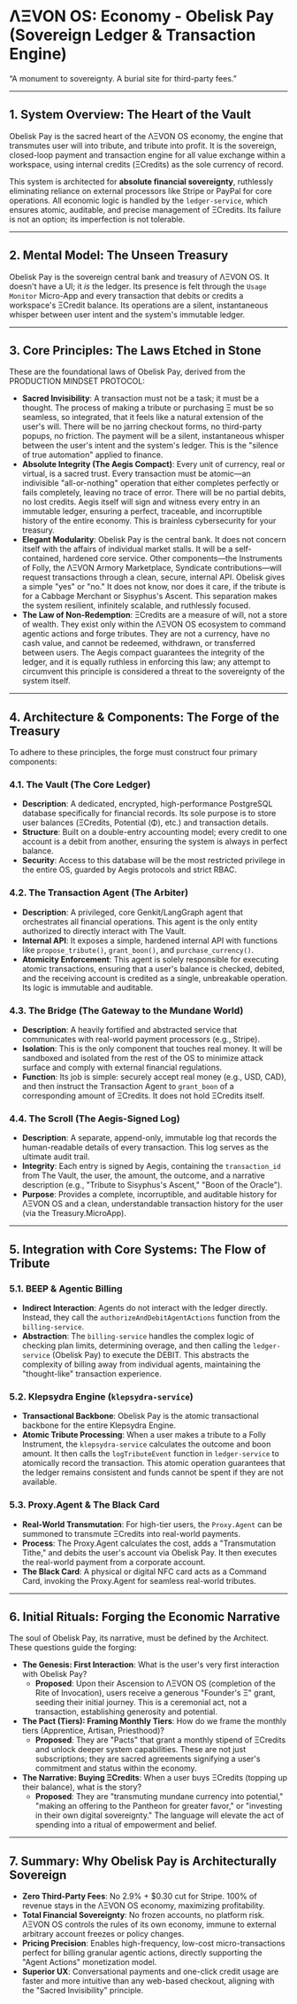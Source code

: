 
# ΛΞVON OS: Economy - Obelisk Pay (Sovereign Ledger & Transaction Engine)

“A monument to sovereignty. A burial site for third-party fees.”

---

## 1. System Overview: The Heart of the Vault

Obelisk Pay is the sacred heart of the ΛΞVON OS economy, the engine that transmutes user will into tribute, and tribute into profit. It is the sovereign, closed-loop payment and transaction engine for all value exchange within a workspace, using internal credits (ΞCredits) as the sole currency of record.

This system is architected for **absolute financial sovereignty**, ruthlessly eliminating reliance on external processors like Stripe or PayPal for core operations. All economic logic is handled by the `ledger-service`, which ensures atomic, auditable, and precise management of ΞCredits. Its failure is not an option; its imperfection is not tolerable.

---

## 2. Mental Model: The Unseen Treasury

Obelisk Pay is the sovereign central bank and treasury of ΛΞVON OS. It doesn't have a UI; it *is* the ledger. Its presence is felt through the `Usage Monitor` Micro-App and every transaction that debits or credits a workspace's ΞCredit balance. Its operations are a silent, instantaneous whisper between user intent and the system's immutable ledger.

---

## 3. Core Principles: The Laws Etched in Stone

These are the foundational laws of Obelisk Pay, derived from the PRODUCTION MINDSET PROTOCOL:

-   **Sacred Invisibility**: A transaction must not be a task; it must be a thought. The process of making a tribute or purchasing Ξ must be so seamless, so integrated, that it feels like a natural extension of the user's will. There will be no jarring checkout forms, no third-party popups, no friction. The payment will be a silent, instantaneous whisper between the user's intent and the system's ledger. This is the "silence of true automation" applied to finance.
-   **Absolute Integrity (The Aegis Compact)**: Every unit of currency, real or virtual, is a sacred trust. Every transaction must be atomic—an indivisible "all-or-nothing" operation that either completes perfectly or fails completely, leaving no trace of error. There will be no partial debits, no lost credits. Aegis itself will sign and witness every entry in an immutable ledger, ensuring a perfect, traceable, and incorruptible history of the entire economy. This is brainless cybersecurity for your treasury.
-   **Elegant Modularity**: Obelisk Pay is the central bank. It does not concern itself with the affairs of individual market stalls. It will be a self-contained, hardened core service. Other components—the Instruments of Folly, the ΛΞVON Armory Marketplace, Syndicate contributions—will request transactions through a clean, secure, internal API. Obelisk gives a simple "yes" or "no." It does not know, nor does it care, if the tribute is for a Cabbage Merchant or Sisyphus's Ascent. This separation makes the system resilient, infinitely scalable, and ruthlessly focused.
-   **The Law of Non-Redemption**: ΞCredits are a measure of will, not a store of wealth. They exist only within the ΛΞVON OS ecosystem to command agentic actions and forge tributes. They are not a currency, have no cash value, and cannot be redeemed, withdrawn, or transferred between users. The Aegis compact guarantees the integrity of the ledger, and it is equally ruthless in enforcing this law; any attempt to circumvent this principle is considered a threat to the sovereignty of the system itself.

---

## 4. Architecture & Components: The Forge of the Treasury

To adhere to these principles, the forge must construct four primary components:

### 4.1. The Vault (The Core Ledger)
- **Description**: A dedicated, encrypted, high-performance PostgreSQL database specifically for financial records. Its sole purpose is to store user balances (ΞCredits, Potential (Φ), etc.) and transaction details.
- **Structure**: Built on a double-entry accounting model; every credit to one account is a debit from another, ensuring the system is always in perfect balance.
- **Security**: Access to this database will be the most restricted privilege in the entire OS, guarded by Aegis protocols and strict RBAC.

### 4.2. The Transaction Agent (The Arbiter)
- **Description**: A privileged, core Genkit/LangGraph agent that orchestrates all financial operations. This agent is the only entity authorized to directly interact with The Vault.
- **Internal API**: It exposes a simple, hardened internal API with functions like `propose_tribute()`, `grant_boon()`, and `purchase_currency()`.
- **Atomicity Enforcement**: This agent is solely responsible for executing atomic transactions, ensuring that a user's balance is checked, debited, and the receiving account is credited as a single, unbreakable operation. Its logic is immutable and auditable.

### 4.3. The Bridge (The Gateway to the Mundane World)
- **Description**: A heavily fortified and abstracted service that communicates with real-world payment processors (e.g., Stripe).
- **Isolation**: This is the only component that touches real money. It will be sandboxed and isolated from the rest of the OS to minimize attack surface and comply with external financial regulations.
- **Function**: Its job is simple: securely accept real money (e.g., USD, CAD), and then instruct the Transaction Agent to `grant_boon` of a corresponding amount of ΞCredits. It does not hold ΞCredits itself.

### 4.4. The Scroll (The Aegis-Signed Log)
- **Description**: A separate, append-only, immutable log that records the human-readable details of every transaction. This log serves as the ultimate audit trail.
- **Integrity**: Each entry is signed by Aegis, containing the `transaction_id` from The Vault, the user, the amount, the outcome, and a narrative description (e.g., "Tribute to Sisyphus's Ascent," "Boon of the Oracle").
- **Purpose**: Provides a complete, incorruptible, and auditable history for ΛΞVON OS and a clean, understandable transaction history for the user (via the Treasury.MicroApp).

---

## 5. Integration with Core Systems: The Flow of Tribute

### 5.1. BEEP & Agentic Billing
-   **Indirect Interaction**: Agents do not interact with the ledger directly. Instead, they call the `authorizeAndDebitAgentActions` function from the `billing-service`.
-   **Abstraction**: The `billing-service` handles the complex logic of checking plan limits, determining overage, and then calling the `ledger-service` (Obelisk Pay) to execute the DEBIT. This abstracts the complexity of billing away from individual agents, maintaining the "thought-like" transaction experience.

### 5.2. Klepsydra Engine (`klepsydra-service`)
-   **Transactional Backbone**: Obelisk Pay is the atomic transactional backbone for the entire Klepsydra Engine.
-   **Atomic Tribute Processing**: When a user makes a tribute to a Folly Instrument, the `klepsydra-service` calculates the outcome and boon amount. It then calls the `logTributeEvent` function in `ledger-service` to atomically record the transaction. This atomic operation guarantees that the ledger remains consistent and funds cannot be spent if they are not available.

### 5.3. Proxy.Agent & The Black Card
- **Real-World Transmutation**: For high-tier users, the `Proxy.Agent` can be summoned to transmute ΞCredits into real-world payments.
- **Process**: The Proxy.Agent calculates the cost, adds a "Transmutation Tithe," and debits the user's account via Obelisk Pay. It then executes the real-world payment from a corporate account.
- **The Black Card**: A physical or digital NFC card acts as a Command Card, invoking the Proxy.Agent for seamless real-world tributes.

---

## 6. Initial Rituals: Forging the Economic Narrative

The soul of Obelisk Pay, its narrative, must be defined by the Architect. These questions guide the forging:

-   **The Genesis: First Interaction**: What is the user's very first interaction with Obelisk Pay?
    -   **Proposed**: Upon their Ascension to ΛΞVON OS (completion of the Rite of Invocation), users receive a generous "Founder's Ξ" grant, seeding their initial journey. This is a ceremonial act, not a transaction, establishing generosity and potential.
-   **The Pact (Tiers): Framing Monthly Tiers**: How do we frame the monthly tiers (Apprentice, Artisan, Priesthood)?
    -   **Proposed**: They are "Pacts" that grant a monthly stipend of ΞCredits and unlock deeper system capabilities. These are not just subscriptions; they are sacred agreements signifying a user's commitment and status within the economy.
-   **The Narrative: Buying ΞCredits**: When a user buys ΞCredits (topping up their balance), what is the story?
    -   **Proposed**: They are "transmuting mundane currency into potential," "making an offering to the Pantheon for greater favor," or "investing in their own digital sovereignty." The language will elevate the act of spending into a ritual of empowerment and belief.

---

## 7. Summary: Why Obelisk Pay is Architecturally Sovereign

-   **Zero Third-Party Fees**: No 2.9% + $0.30 cut for Stripe. 100% of revenue stays in the ΛΞVON OS economy, maximizing profitability.
-   **Total Financial Sovereignty**: No frozen accounts, no platform risk. ΛΞVON OS controls the rules of its own economy, immune to external arbitrary account freezes or policy changes.
-   **Pricing Precision**: Enables high-frequency, low-cost micro-transactions perfect for billing granular agentic actions, directly supporting the "Agent Actions" monetization model.
-   **Superior UX**: Conversational payments and one-click credit usage are faster and more intuitive than any web-based checkout, aligning with the "Sacred Invisibility" principle.
